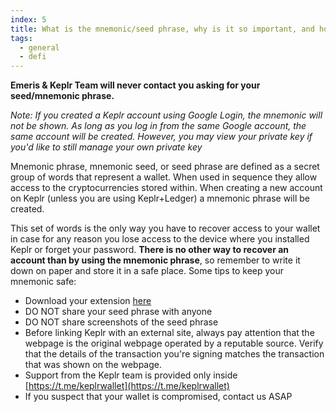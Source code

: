 ```yaml
---
index: 5
title: What is the mnemonic/seed phrase, why is it so important, and how should it be kept?
tags: 
  - general
  - defi
---
```


**Emeris & Keplr Team will never contact you asking for your seed/mnemonic phrase.**

*Note: If you created a Keplr account using Google Login, the mnemonic will not be shown. As long as you log in from the same Google account, the same account will be created. However, you may view your private key if you'd like to still manage your own private key*

Mnemonic phrase, mnemonic seed, or seed phrase are defined as a secret group of words that represent a wallet. When used in sequence they allow access to the cryptocurrencies stored within. When creating a new account on Keplr (unless you are using Keplr+Ledger) a mnemonic phrase will be created.

This set of words is the only way you have to recover access to your wallet in case for any reason you lose access to the device where you installed Keplr or forget your password. **There is no other way to recover an account than by using the mnemonic phrase**, so remember to write it down on paper and store it in a safe place. Some tips to keep your mnemonic safe:

- Download your extension [here](https://t.co/eSyDVJMFAD?amp=1)
- DO NOT share your seed phrase with anyone
- DO NOT share screenshots of the seed phrase
- Before linking Keplr with an external site, always pay attention that the webpage is the original webpage operated by a reputable source. Verify that the details of the transaction you're signing matches the transaction that was shown on the webpage.
- Support from the Keplr team is provided only inside [https://t.me/keplrwallet](https://t.me/keplrwallet)
- If you suspect that your wallet is compromised, contact us ASAP
